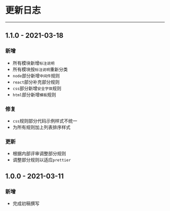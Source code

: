 # 更新日志

---

## 1.1.0 - 2021-03-18

### 新增

- 所有模块新增`标注说明`
- 所有模块按`标注说明`重新分类
- `node`部分新增`中间件`规则
- `react`部分补充部分规则
- `css`部分新增`安全字体`规则
- `html`部分新增`模板`规则

### 修复

- `css`规则部分代码示例样式不统一
- 为所有规则加上列表排序样式

### 更新

- 根据内部评审调整部分规则
- 调整部分规则以适应`prettier`

## 1.0.0 - 2021-03-11

### 新增

- 完成初稿撰写
